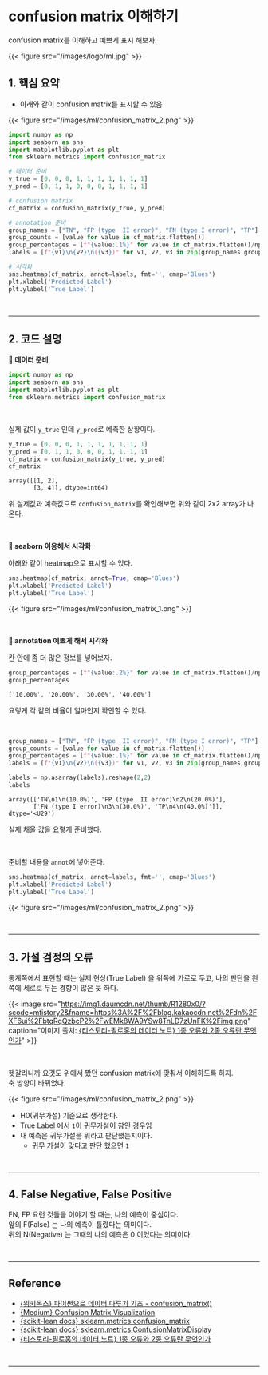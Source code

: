 # confusion matrix 이해하기


confusion matrix를 이해하고 예쁘게 표시 해보자.
<!--more-->

{{< figure src="/images/logo/ml.jpg" >}}

## 1. 핵심 요약
- 아래와 같이 confusion matrix를 표시할 수 있음

{{< figure src="/images/ml/confusion_matrix_2.png" >}}

```python
import numpy as np
import seaborn as sns
import matplotlib.pyplot as plt
from sklearn.metrics import confusion_matrix

# 데이터 준비
y_true = [0, 0, 0, 1, 1, 1, 1, 1, 1, 1]
y_pred = [0, 1, 1, 0, 0, 0, 1, 1, 1, 1]

# confusion matrix
cf_matrix = confusion_matrix(y_true, y_pred)

# annotation 준비
group_names = ["TN", "FP (type  II error)", "FN (type I error)", "TP"]
group_counts = [value for value in cf_matrix.flatten()]
group_percentages = [f"{value:.1%}" for value in cf_matrix.flatten()/np.sum(cf_matrix)]
labels = [f"{v1}\n{v2}\n({v3})" for v1, v2, v3 in zip(group_names,group_counts,group_percentages)]

# 시각화
sns.heatmap(cf_matrix, annot=labels, fmt='', cmap='Blues')
plt.xlabel('Predicted Label')
plt.ylabel('True Label')
```

<br/>

---

## 2. 코드 설명

**🔷 데이터 준비**

```python
import numpy as np
import seaborn as sns
import matplotlib.pyplot as plt
from sklearn.metrics import confusion_matrix
```

<br/>

실제 값이 `y_true` 인데 `y_pred`로 예측한 상황이다.  


```python
y_true = [0, 0, 0, 1, 1, 1, 1, 1, 1, 1]
y_pred = [0, 1, 1, 0, 0, 0, 1, 1, 1, 1]
cf_matrix = confusion_matrix(y_true, y_pred)
cf_matrix
```

    array([[1, 2],
           [3, 4]], dtype=int64)


위 실제값과 예측값으로 `confusion_matrix`를 확인해보면 위와 같이 2x2 array가 나온다.

<br/>

**🔷 seaborn 이용해서 시각화**

아래와 같이 heatmap으로 표시할 수 있다.

```python
sns.heatmap(cf_matrix, annot=True, cmap='Blues')
plt.xlabel('Predicted Label')
plt.ylabel('True Label')
```

{{< figure src="/images/ml/confusion_matrix_1.png" >}}

<br/>

**🔷 annotation 예쁘게 해서 시각화**

칸 안에 좀 더 많은 정보를 넣어보자.


```python
group_percentages = [f"{value:.2%}" for value in cf_matrix.flatten()/np.sum(cf_matrix)]
group_percentages
```

    ['10.00%', '20.00%', '30.00%', '40.00%']

요렇게 각 같의 비율이 얼마인지 확인할 수 있다.

<br/>




```python
group_names = ["TN", "FP (type  II error)", "FN (type I error)", "TP"]
group_counts = [value for value in cf_matrix.flatten()]
group_percentages = [f"{value:.1%}" for value in cf_matrix.flatten()/np.sum(cf_matrix)]
labels = [f"{v1}\n{v2}\n({v3})" for v1, v2, v3 in zip(group_names,group_counts,group_percentages)]

labels = np.asarray(labels).reshape(2,2)
labels
```

    array([['TN\n1\n(10.0%)', 'FP (type  II error)\n2\n(20.0%)'],
           ['FN (type I error)\n3\n(30.0%)', 'TP\n4\n(40.0%)']], dtype='<U29')

실제 채울 값을 요렇게 준비했다.

<br/>


준비할 내용을 `annot`에 넣어준다.

```python
sns.heatmap(cf_matrix, annot=labels, fmt='', cmap='Blues')
plt.xlabel('Predicted Label')
plt.ylabel('True Label')
```

{{< figure src="/images/ml/confusion_matrix_2.png" >}}


<br/>

---


## 3. 가설 검정의 오류
통계쪽에서 표현할 때는 실제 현상(True Label) 을 위쪽에 가로로 두고, 나의 판단을 왼쪽에 세로로 두는 경향이 많은 듯 하다.

{{< image src="https://img1.daumcdn.net/thumb/R1280x0/?scode=mtistory2&fname=https%3A%2F%2Fblog.kakaocdn.net%2Fdn%2FXF6ui%2FbtqRqQzbcP2%2FwEMk8WA9YSw8TnLD7zUnFK%2Fimg.png" caption="이미지 출처: [{티스토리-필로홍의 데이터 노트} 1종 오류와 2종 오류란 무엇인가](https://drhongdatanote.tistory.com/76)" >}}


<br/>

헷갈리니까 요것도 위에서 봤던 confusion matrix에 맞춰서 이해하도록 하자.  
축 방향이 바뀌었다.

{{< figure src="/images/ml/confusion_matrix_2.png" >}}

- H0(귀무가설) 기준으로 생각한다.
- True Label 에서 `1`이 귀무가설이 참인 경우임
- 내 예측은 귀무가설을 뭐라고 판단했는지이다.
  - 귀무 가설이 맞다고 판단 했으면 `1`

<br/>

---


## 4. False Negative, False Positive
FN, FP 요런 것들을 이야기 할 때는, 나의 예측이 중심이다.  
앞의 F(False) 는 나의 예측이 틀렸다는 의미이다.  
뒤의 N(Negative) 는 그때의 나의 예측은 0 이었다는 의미이다.

<br/>

---

## Reference
- [{위키독스} 파이썬으로 데이터 다루기 기초 - confusion_matrix()](https://wikidocs.net/194464)
- [{Medium} Confusion Matrix Visualization](https://medium.com/@dtuk81/confusion-matrix-visualization-fc31e3f30fea)
- [{scikit-lean docs} sklearn.metrics.confusion_matrix](https://scikit-learn.org/stable/modules/generated/sklearn.metrics.confusion_matrix.html)
- [{scikit-lean docs} sklearn.metrics.ConfusionMatrixDisplay](https://scikit-learn.org/stable/modules/generated/sklearn.metrics.ConfusionMatrixDisplay.html)
- [{티스토리-필로홍의 데이터 노트} 1종 오류와 2종 오류란 무엇인가](https://drhongdatanote.tistory.com/76)

<br/>

---


